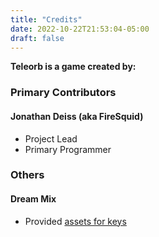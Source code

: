 ```yaml
---
title: "Credits"
date: 2022-10-22T21:53:04-05:00
draft: false
---
```



**Teleorb is a game created by:** 
### Primary Contributors
#### Jonathan Deiss (aka FireSquid) 
- Project Lead
- Primary Programmer

### Others
#### Dream Mix
- Provided [assets for keys](https://dreammix.itch.io/keyboard-keys-for-ui)